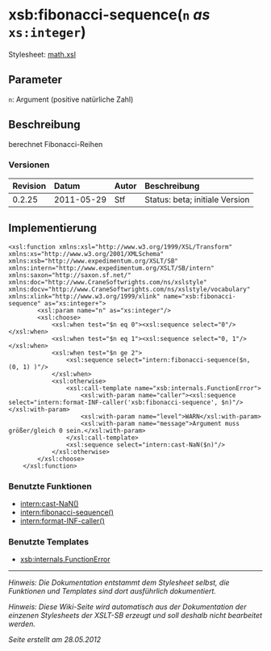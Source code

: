 # xsb:fibonacci-sequence(`n` _as_ `xs:integer`) #

Stylesheet: [math.xsl](http://code.google.com/p/xslt-sb/source/browse/trunk/xslt-sb/math.xsl)

## Parameter ##
`n`: Argument (positive natürliche Zahl)



## Beschreibung ##
berechnet Fibonacci-Reihen

### Versionen ###
| Revision | Datum | Autor | Beschreibung |
|:---------|:------|:------|:-------------|
| 0.2.25 | 2011-05-29 | Stf |   Status: beta;   initiale Version   |


## Implementierung ##
```
<xsl:function xmlns:xsl="http://www.w3.org/1999/XSL/Transform" xmlns:xs="http://www.w3.org/2001/XMLSchema" xmlns:xsb="http://www.expedimentum.org/XSLT/SB" xmlns:intern="http://www.expedimentum.org/XSLT/SB/intern" xmlns:saxon="http://saxon.sf.net/" xmlns:doc="http://www.CraneSoftwrights.com/ns/xslstyle" xmlns:docv="http://www.CraneSoftwrights.com/ns/xslstyle/vocabulary" xmlns:xlink="http://www.w3.org/1999/xlink" name="xsb:fibonacci-sequence" as="xs:integer+">
		<xsl:param name="n" as="xs:integer"/>
		<xsl:choose>
			<xsl:when test="$n eq 0"><xsl:sequence select="0"/></xsl:when>
			<xsl:when test="$n eq 1"><xsl:sequence select="0, 1"/></xsl:when>
			<xsl:when test="$n ge 2">
				<xsl:sequence select="intern:fibonacci-sequence($n, (0, 1) )"/>
			</xsl:when>
			<xsl:otherwise>
				<xsl:call-template name="xsb:internals.FunctionError">
					<xsl:with-param name="caller"><xsl:sequence select="intern:format-INF-caller('xsb:fibonacci-sequence', $n)"/></xsl:with-param>
					<xsl:with-param name="level">WARN</xsl:with-param>
					<xsl:with-param name="message">Argument muss größer/gleich 0 sein.</xsl:with-param>
				</xsl:call-template>
				<xsl:sequence select="intern:cast-NaN($n)"/>
			</xsl:otherwise>
		</xsl:choose>
	</xsl:function>
```

### Benutzte Funktionen ###
  * [intern:cast-NaN()](intern_cast_NaN.md)
  * [intern:fibonacci-sequence()](intern_fibonacci_sequence.md)
  * [intern:format-INF-caller()](intern_format_INF_caller.md)

### Benutzte Templates ###
  * [xsb:internals.FunctionError](xsb_internals_FunctionError.md)


---


_Hinweis: Die Dokumentation entstammt dem Stylesheet selbst, die Funktionen und Templates sind dort ausführlich dokumentiert._

_Hinweis: Diese Wiki-Seite wird automatisch aus der Dokumentation der einzenen Stylesheets der XSLT-SB erzeugt und soll deshalb nicht bearbeitet werden._

_Seite erstellt am 28.05.2012_
